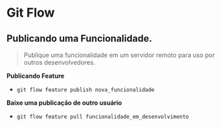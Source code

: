 # Git Flow

## Publicando uma Funcionalidade.

> Publique uma funcionalidade em um servidor remoto para uso por outros desenvolvedores.

**Publicando Feature**
- `git flow feature publish nova_funcionalidade`

**Baixe uma publicação de outro usuário**
- `git flow feature pull funcionalidade_em_desenvolvimento`

